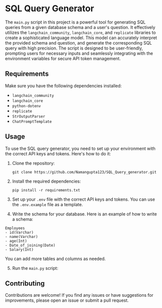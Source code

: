 # SQL Query Generator

The `main.py` script in this project is a powerful tool for generating SQL queries from a given database schema and a user's question. It effectively utilizes the `langchain_community`, `langchain_core`, and `replicate` libraries to create a sophisticated language model. This model can accurately interpret the provided schema and question, and generate the corresponding SQL query with high precision. The script is designed to be user-friendly, prompting users for necessary inputs and seamlessly integrating with the environment variables for secure API token management.

## Requirements

Make sure you have the following dependencies installed:

- `langchain_community`
- `langchain_core`
- `python-dotenv`
- `replicate`
- `StrOutputParser`
- `ChatPromptTemplate`

## Usage

To use the SQL query generator, you need to set up your environment with the correct API keys and tokens. Here's how to do it:

1. Clone the repository:
   ```
   git clone https://github.com/Namangupta123/SQL_Query_generator.git
   ```

2. Install the required dependencies:
   ```
   pip install -r requirements.txt
   ```

3. Set up your `.env` file with the correct API keys and tokens. You can use the `.env.example` file as a template.

4. Write the schema for your database. Here is an example of how to write a schema:
```
Employees
- id(Varchar)
- name(Varchar)
- age(Int)
- Date_of_joining(Date)
- Salary(Int)
```
You can add more tables and columns as needed.

5. Run the `main.py` script:

## Contributing

Contributions are welcome! If you find any issues or have suggestions for improvements, please open an issue or submit a pull request.

